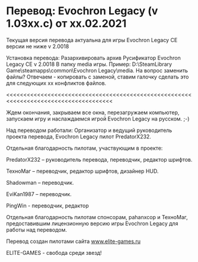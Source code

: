 # Перевод: Evochron Legacy  (v 1.03хх.с) от xx.02.2021


Текущая версия перевода актуальна для игры Evochron Legacy CE версии не ниже v 2.0018

Установка перевода:
Разархивировать архив Русификатор Evochron Legacy CE v 2.0018 В папку media игры.
Пример: D:\SteamLibrary Game\steamapps\common\Evochron Legacy\media. 
На вопрос заменить файлы? 
Отвечаем - копировать с заменой, ставим галочку сделать это для следующих хх конфликтов файлов.

<<<<<<<<<<<<<<<<<<<<<<<<<<<<<<<<<<<<<<<<<<<<<<<<<<<<<<<<<<<<<<<<<<<<<<<<<<<<<<<<<<<<<

Ждем окончания, закрываем все окна, перезагружаем компьютер, запускаем игру и наслаждаемся игрой  Evochron Legacy  на русском. ;-)

Над переводом работали:
Организатор и ведущий руководитель проекта перевода, Evochron Legacy  пилот PredatorX232.

Отдельная благодарность пилотам, участвующим в проекте:

PredatorX232 – руководитель перевода, переводчик, редактор шрифтов.

ТехноМаг – переводчик, редактор шрифтов, дизайнер HUD.

Shadowman – переводчик. 

EviKan1987 – переводчик.

PingWin - переводчик, редактор


Отдельная благодарность пилотам спонсорам, pahanxcop и ТехноМаг, 
предоставившим лицензионную версию игры Evochron Legacy  для работы над переводом.

Перевод создан пилотами сайта www.elite-games.ru

>>>>>>>>>>>>>>>>>>>>>>>>>>>>>>>>>>>>>>>>>>>>>>>>>>>>>>>>>>>>>>>>>>>>>>>>>>>>>>>>>>>>>

ELITE-GAMES - свобода среди звезд!
